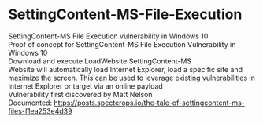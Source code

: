 # SettingContent-MS-File-Execution
SettingContent-MS File Execution vulnerability in Windows 10 <BR />
Proof of concept for SettingContent-MS File Execution Vulnerability in Windows 10 <BR />
Download and execute LoadWebsite.SettingContent-MS <BR />
Website will automatically load Internet Explorer, load a specific site and maximize the screen.
This can be used to leverage existing vulnerabilities in Internet Explorer or target via an online payload <BR />
Vulnerability first discovered by Matt Nelson  <BR />
Documented: https://posts.specterops.io/the-tale-of-settingcontent-ms-files-f1ea253e4d39
